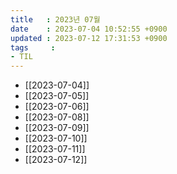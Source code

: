 ```yaml
---
title   : 2023년 07월
date    : 2023-07-04 10:52:55 +0900
updated : 2023-07-12 17:31:53 +0900
tags     : 
- TIL
---
```

- [[2023-07-04]]
- [[2023-07-05]]
- [[2023-07-06]]
- [[2023-07-08]]
- [[2023-07-09]]
- [[2023-07-10]]
- [[2023-07-11]]
- [[2023-07-12]]
